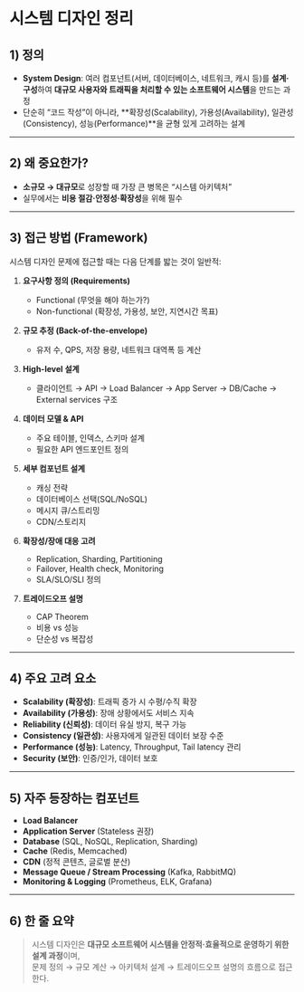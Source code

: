 # 시스템 디자인 정리

## 1) 정의
- **System Design**: 여러 컴포넌트(서버, 데이터베이스, 네트워크, 캐시 등)를 **설계·구성**하여 **대규모 사용자와 트래픽을 처리할 수 있는 소프트웨어 시스템**을 만드는 과정  
- 단순히 “코드 작성”이 아니라, **확장성(Scalability), 가용성(Availability), 일관성(Consistency), 성능(Performance)**을 균형 있게 고려하는 설계  

---

## 2) 왜 중요한가?
- **소규모 → 대규모**로 성장할 때 가장 큰 병목은 “시스템 아키텍처”  
- 실무에서는 **비용 절감·안정성·확장성**을 위해 필수  

---

## 3) 접근 방법 (Framework)
시스템 디자인 문제에 접근할 때는 다음 단계를 밟는 것이 일반적:

1. **요구사항 정의 (Requirements)**  
   - Functional (무엇을 해야 하는가?)  
   - Non-functional (확장성, 가용성, 보안, 지연시간 목표)  

2. **규모 추정 (Back-of-the-envelope)**  
   - 유저 수, QPS, 저장 용량, 네트워크 대역폭 등 계산  

3. **High-level 설계**  
   - 클라이언트 → API → Load Balancer → App Server → DB/Cache → External services 구조  

4. **데이터 모델 & API**  
   - 주요 테이블, 인덱스, 스키마 설계  
   - 필요한 API 엔드포인트 정의  

5. **세부 컴포넌트 설계**  
   - 캐싱 전략  
   - 데이터베이스 선택(SQL/NoSQL)  
   - 메시지 큐/스트리밍  
   - CDN/스토리지  

6. **확장성/장애 대응 고려**  
   - Replication, Sharding, Partitioning  
   - Failover, Health check, Monitoring  
   - SLA/SLO/SLI 정의  

7. **트레이드오프 설명**  
   - CAP Theorem  
   - 비용 vs 성능  
   - 단순성 vs 복잡성  

---

## 4) 주요 고려 요소
- **Scalability (확장성)**: 트래픽 증가 시 수평/수직 확장  
- **Availability (가용성)**: 장애 상황에서도 서비스 지속  
- **Reliability (신뢰성)**: 데이터 유실 방지, 복구 가능  
- **Consistency (일관성)**: 사용자에게 일관된 데이터 보장 수준  
- **Performance (성능)**: Latency, Throughput, Tail latency 관리  
- **Security (보안)**: 인증/인가, 데이터 보호  

---

## 5) 자주 등장하는 컴포넌트
- **Load Balancer**  
- **Application Server** (Stateless 권장)  
- **Database** (SQL, NoSQL, Replication, Sharding)  
- **Cache** (Redis, Memcached)  
- **CDN** (정적 콘텐츠, 글로벌 분산)  
- **Message Queue / Stream Processing** (Kafka, RabbitMQ)  
- **Monitoring & Logging** (Prometheus, ELK, Grafana)  

---

## 6) 한 줄 요약
> 시스템 디자인은 **대규모 소프트웨어 시스템을 안정적·효율적으로 운영하기 위한 설계 과정**이며,  
> 문제 정의 → 규모 계산 → 아키텍처 설계 → 트레이드오프 설명의 흐름으로 접근한다.
